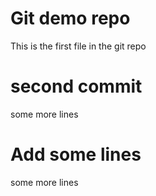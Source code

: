 # Git demo repo 

This is the first file in the git repo 


# second commit

some more lines 

# Add some lines 

some more lines
